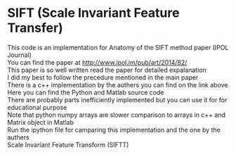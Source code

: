 # SIFT (Scale Invariant Feature Transfer) 
This code is an implementation for Anatomy of the SIFT method paper (IPOL Journal) <br>
You can find the paper at http://www.ipol.im/pub/art/2014/82/<br>
This paper is so well written read the paper for detailed expalanation <br>
I did my best to follow the precedure mentioned in the main paper<br>
There is a c++ implementation by the authers you can find on the link above<br>
Here you can find the Python and Matlab source code <br>
There are probably parts inefficiently implemented but you can use it for for educational purpose<br>
Note that python numpy arrays are slower comparison to arrays in c++ and Matrix object in Matlab<br>
Run the ipython file for camparing this implementation and the one by the authers<br>
Scale Invariant Feature Transform (SIFTT)<br>
